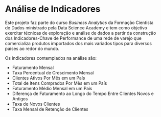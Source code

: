 # Análise de Indicadores

Este projeto faz parte do curso <i>Business Analytics</i> da Formação Cientista de Dados ministrado pela Data Science Academy e tem como objetivo exercitar técnicas de exploração e análise de dados a partir da construção dos Indicadores-Chave de Performance de uma rede de varejo que comercializa  produtos  importados  dos  mais variados tipos para diversos países ao redor do mundo. 

Os indicadores contemplados na análise são:

* Faturamento Mensal
* Taxa Percentual de Crescimento Mensal
* Clientes Ativos Por Mês em um País 
* Total de Itens Comprados Por Mês em um País 
* Faturamento Médio Mensal em um País 
* Diferença de Faturamento ao Longo do Tempo Entre Clientes Novos e Antigos
* Taxa de Novos Clientes
* Taxa Mensal de Retenção de Clientes
